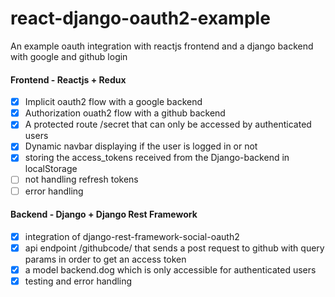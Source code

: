# react-django-oauth2-example
An example oauth integration with reactjs frontend and a django backend with google and github login
#### Frontend - Reactjs + Redux
- [x] Implicit oauth2 flow with a google backend 
- [x] Authorization ouath2 flow with a github backend 
- [x] A protected route /secret that can only be accessed by authenticated users
- [x] Dynamic navbar displaying if the user is logged in or not
- [x] storing the access_tokens received from the Django-backend in localStorage
- [ ] not handling refresh tokens 
- [ ] error handling
#### Backend - Django + Django Rest Framework
- [x] integration of django-rest-framework-social-oauth2
- [x] api endpoint /githubcode/ that sends a post request to github with query params in order to get an access token
- [x] a model backend.dog which is only accessible for authenticated users
- [x] testing and error handling
